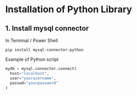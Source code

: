 # Installation of Python Library

## 1. Install mysql connector
In Terminal / Power Shell
```powersheel
pip install mysql-connector-python
```

Example of Python script
```python
mydb = mysql.connector.connect(
  host="localhost",
  user="yourusername",
  passwd="yourpassword"
)
```